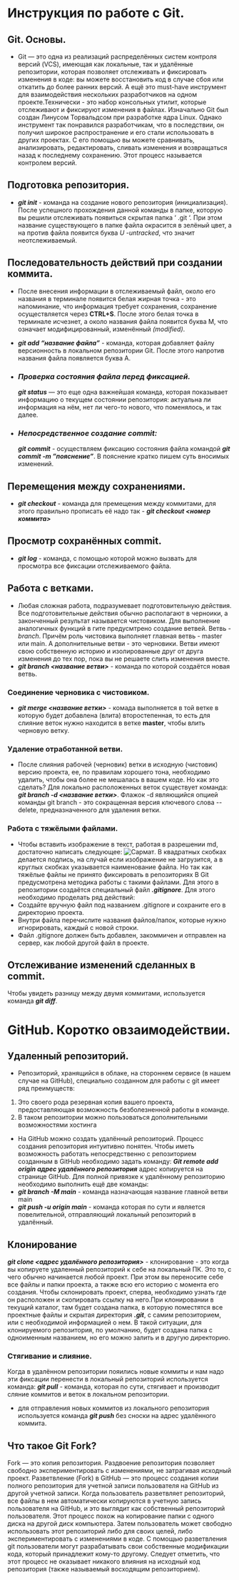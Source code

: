 # Инструкция по работе с Git.

## Git. Основы.
* Git — это одна из реализаций распределённых систем контроля версий (VCS), имеющая как локальные, так и удалённые репозитории, которая позволяет отслеживать и фиксировать изменения в коде: вы можете восстановить код в случае сбоя или откатить до более ранних версий. А ещё это must-have инструмент для взаимодействия нескольких разработчиков на одном проекте.Технически - это набор консольных утилит, которые отслеживают и фиксируют изменения в файлах. Изначально Git был создан Линусом Торвальдсом при разработке ядра Linux. Однако инструмент так понравился разработчикам, что в последствии, он получил широкое распространение и его стали использовать в других проектах. С его помощью вы можете сравнивать, анализировать, редактировать, сливать изменения и возвращаться назад к последнему сохранению. Этот процесс называется контролем версий.

 ## Подготовка репозитория.
 * __*git init*__   - команда на создание нового репозитория (инициализация). После успешного прохождения данной команды в папке, которую вы решили отслеживать появиться скрытая папка ‘ .git ‘. При этом название существующего в папке файла окрасится в зелёный цвет, а на против файла появится буква *U -untracked*, что значит неотслеживаемый.

## Последовательность действий при создании коммита.
- После внесения информации в отслеживаемый файл, около его названия в терминале появится белая жирная точка - это напоминание, что информация требует сохранения, сохранение осуществляется через __CTRL+S__. После этого белая точка в терминале исчезнет, а около названия файла появится буква М, что означает модифицированный, изменённый *(modified)*.
- __*git add “название файла”*__ - команда, которая добавляет файлу версионность в локальном репозитории  Git. После этого напротив названия файла появляется буква А.

- ### *Проверка состояния файла перед фиксацией.* 
  __*git status*__ — это еще одна важнейшая команда, которая показывает информацию о текущем состоянии репозитория: актуальна ли информация на нём, нет ли чего-то нового, что поменялось, и так далее.
- ### *Непосредственное создание commit:*
  __*git commit*__   - осуществляем фиксацию состояния файла командой __*git commit -m ”пояснение”*__. В пояснение кратко пишем суть вносимых изменений.

 ## Перемещения между сохранениями.

  * __*git checkout*__ - команда для премещения между коммитами, для этого правильно прописать её надо так - __*git checkout <номер коммита>*__

 ## Просмотр сохранённых commit.
* __*git log*__ - команда, с помощью которой можно вызвать для просмотра все фиксации отслеживаемого файла.
## Работа с ветками.
* Любая сложная работа, подразумевает подготовительную действия. Все подготовительные действия обычно располагают в черноики, а законченный результат называется чистовиком. Для выполнение аналогичных функций в гите предусмтрено создание ветвей. Ветвь - _branch_. Причём роль чистовика выполняет главная ветвь - master или main. А дополнительные ветви - это черновики. Ветви имеют свою собственную историю и изолированные друг от друга изменения до тех пор, пока вы не решаете слить изменения вместе. 
* **_git branch <название ветви>_** - команда по которой создаётся новая ветвь.

### Соединение черновика с чистовиком.
* **_git merge <название ветки>_** - комада выполняется в той ветке в которую будет добавлена (влита) второстепенная, то есть для слияние веток нужно находится в ветке **master**, чтобы влить черновую ветку.  
### Удаление отработанной ветви.
* После слияния  рабочей (черновик) ветки в исходную (чистовик) версию проекта, ее, по правилам хорошего тона, необходимо удалить, чтобы она более не мешалась в вашем коде. Но как это сделать?
Для локально расположенных веток существует команда: **_git branch -d <название ветки>_**.
Флажок -d являющийся опцией команды git branch - это сокращенная версия ключевого слова --delete, предназначенного для удаления ветки.

### Работа с тяжёлыми файлами.
*  Чтобы вставить изображение в текст, работая в разрешении md, достаточно написать следующее: ![Сармат](Sarmat.jpg). В квадратных скобках делается подпись, на случай если изображение не загрузится, а в круглых скобках указывается наименование файла. Но так как тяжёлые файлы не принято фиксировать в репозиториях В Git предусмотрена методика работы с такими файлами. Для этого в репозитории создаётся специальный файл **_.gitignore_**. Для этого необходимо проделать ряд действий:
* Создайте вручную файл под названием .gitignore и сохраните его в директорию проекта.
* Внутри файла перечислите названия файлов/папок, которые нужно игнорировать, каждый с новой строки.
* Файл .gitignore должен быть добавлен, закоммичен и отправлен на сервер, как любой другой файл в проекте.
##  Отслеживание изменений сделанных в commit.
Чтобы увидеть разницу между двумя коммитами, используется команда **_git diff_**. 
# GitHub. Коротко овзаимодействии.
## Удаленный репозиторий.
* Репозиторий, хранящийся в облаке, на стороннем сервисе (в нашем случае на GitHub), специально созданном для работы с git имеет ряд преимуществ:
 1.  Это своего рода резервная копия вашего проекта, предоставляющая возможность безболезненной работы в команде. 
 2. В таком репозитории можно пользоваться дополнительными возможностями хостинга
 * На GitHub можно создать удалённый репозиторий. Процесс создания репозитория интуитивно понятен. Чтобы иметь возможность работать непосредственно с репозиторием созданным в GitHub необходимо задать команду:
**_Git remote add origin адрес удалённого репозитория_** адрес копируется на странице  GitHub.
Для полной привязке к удалённому репозиторию необходимо выполнить ещё две команды:
* **_git branch -M main_**  - команда назначающая название главной ветви main
* **_git push -u origin main_**  - команда которая по сути и является повелительной, отправляющий локальный репозиторий в удалённый.
 ## Клонирование
**_git clone <адрес удалённого репозитория>_**  -  клонирование - это когда вы копируете удаленный репозиторий к себе на локальный ПК. Это то, с чего обычно начинается любой проект. При этом вы переносите себе все файлы и папки проекта, а также всю его историю с момента его создания. Чтобы склонировать проект, сперва, необходимо узнать где он расположен и скопировать ссылку на него.При клонировании в текущий каталог, там будет создана папка, в которую поместятся все проектные файлы и скрытая директория *__.git__*, с самим репозиторием, или с необходимой информацией о нем. В такой ситуации, для клонируемого репозитория, по умолчанию, будет создана папка с одноименным названием, но его можно залить и в другую директорию.
### Стягивание и слияние.
Когда в удалённом репозитории пояились новые коммиты и нам надо эти фиксации перенести в локальный репозиторий используется команда:
**_git pull_** - команда, которая по сути, стягивает и производит сляние коммитов и веток в локальном репозитории.

* для отправления новых коммитов из локального репозитория используется команда **_git push_** без сноски на адрес удалённого коммита.
## Что такое Git Fork?
Fork — это копия репозитория. Раздвоение репозитория позволяет свободно экспериментировать с изменениями, не затрагивая исходный проект.
Разветвление (Fork) в GitHub — это процесс создания копии полного репозитория для учетной записи пользователя на GitHub из другой учетной записи. Когда пользователь разветвляет репозиторий, все файлы в нем автоматически копируются в учетную запись пользователя на GitHub, и это выглядит как собственный репозиторий пользователя. Этот процесс похож на копирование папки с одного диска на другой диск компьютера. Затем пользователь может свободно использовать этот репозиторий либо для своих целей, либо экспериментировать с изменениями в коде. С помощью разветвления git пользователи могут разрабатывать свои собственные модификации кода, который принадлежит кому-то другому. Следует отметить, что этот процесс не оказывает никакого влияния на исходный код репозитория (также называемый восходящим репозиторием).

